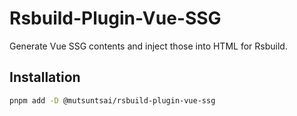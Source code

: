 # Rsbuild-Plugin-Vue-SSG

Generate Vue SSG contents and inject those into HTML for Rsbuild.

## Installation

```bash
pnpm add -D @mutsuntsai/rsbuild-plugin-vue-ssg
```
